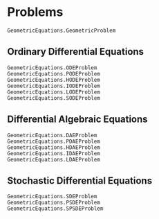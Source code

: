 # Problems

```@docs
GeometricEquations.GeometricProblem
```

## Ordinary Differential Equations

```@docs
GeometricEquations.ODEProblem
GeometricEquations.PODEProblem
GeometricEquations.HODEProblem
GeometricEquations.IODEProblem
GeometricEquations.LODEProblem
GeometricEquations.SODEProblem
```

## Differential Algebraic Equations

```@docs
GeometricEquations.DAEProblem
GeometricEquations.PDAEProblem
GeometricEquations.HDAEProblem
GeometricEquations.IDAEProblem
GeometricEquations.LDAEProblem
```

## Stochastic Differential Equations

```@docs
GeometricEquations.SDEProblem
GeometricEquations.PSDEProblem
GeometricEquations.SPSDEProblem
```
